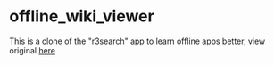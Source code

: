 # offline_wiki_viewer
This is a clone of the "r3search" app to learn offline apps better, view original [here](https://github.com/lamplightdev/r3search)
